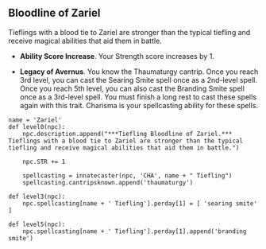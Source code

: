 ## Bloodline of Zariel
Tieflings with a blood tie to Zariel are stronger than the typical tiefling and receive magical abilities that aid them in battle.

* **Ability Score Increase**. Your Strength score increases by 1.

* **Legacy of Avernus**. You know the Thaumaturgy cantrip. Once you reach 3rd level, you can cast the Searing Smite spell once as a 2nd-level spell. Once you reach 5th level, you can also cast the Branding Smite spell once as a 3rd-level spell. You must finish a long rest to cast these spells again with this trait. Charisma is your spellcasting ability for these spells.

```
name = 'Zariel'
def level0(npc):
    npc.description.append("***Tiefling Bloodline of Zariel.*** Tieflings with a blood tie to Zariel are stronger than the typical tiefling and receive magical abilities that aid them in battle.")

    npc.STR += 1

    spellcasting = innatecaster(npc, 'CHA', name + " Tiefling")
    spellcasting.cantripsknown.append('thaumaturgy')

def level3(npc):
    npc.spellcasting[name + ' Tiefling'].perday[1] = [ 'searing smite' ]

def level5(npc):
    npc.spellcasting[name + ' Tiefling'].perday[1].append('branding smite')
```
